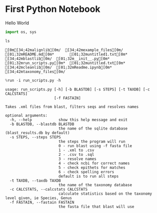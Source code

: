 
# First Python Notebook

Hello World


```python
import os, sys
```


```python
ls
```

    [0m[34;42malignlib[0m/  [34;42mexample_files[0m/  [01;32mREADME.md[0m*       [01;32muntitled1.txt[0m*
    [34;42mblastlib[0m/  [01;32m__init__.py[0m*    [01;32mrun_scripts.py[0m*  [01;32muntitled.txt[0m*
    [34;42mcleanlib[0m/  [01;32mReadme.ipynb[0m*   [34;42mtaxonomy_files[0m/



```python
%run -i run_scripts.py -h
```

    usage: run_scripts.py [-h] [-b BLASTDB] [-s STEPS] [-t TAXDB] [-c CALCSTATS]
                          [-f FASTAIN]
    
    Takes .xml files from blast, filters seqs and resolves names
    
    optional arguments:
      -h, --help            show this help message and exit
      -b BLASTDB, --blastdb BLASTDB
                            the name of the sqlite database (blast_results.db by default)
      -s STEPS, --steps STEPS
                            the steps the program will run 
                            0 - run blast using -f fasta file
                            1 - .xml to .csv 
                            2 - .csv to .sql 
                            3 - resolve names 
                            4 - check ncbi for correct names 
                            5 - check epithets for matches 
                            6 - check spelling errors
                            default is to run all steps
      -t TAXDB, --taxdb TAXDB
                            the name of the taxonomy database
      -c CALCSTATS, --calcstats CALCSTATS
                            calculate statistics based on the taxonomy level given, ie Species, Genus
      -f FASTAIN, --fastain FASTAIN
                            the fasta file that blast will use

